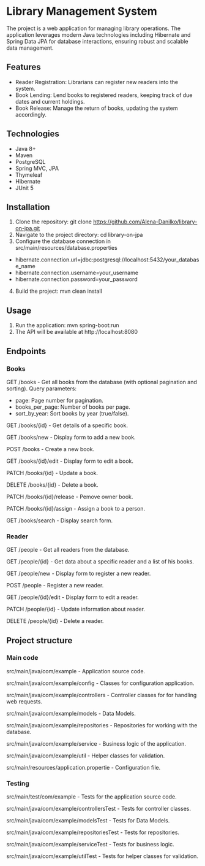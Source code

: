 # Library Management System
The project is a web application for managing library operations. 
The application leverages modern Java technologies including Hibernate and Spring Data JPA for database interactions, ensuring robust and scalable data management.

## Features
- Reader Registration: Librarians can register new readers into the system.
- Book Lending: Lend books to registered readers, keeping track of due dates and current holdings.
- Book Release: Manage the return of books, updating the system accordingly.
  
## Technologies
- Java 8+
- Maven
- PostgreSQL
- Spring MVC, JPA
- Thymeleaf 
- Hibernate
- JUnit 5

## Installation
1. Clone the repository: git clone https://github.com/Alena-Danilko/library-on-jpa.git
2. Navigate to the project directory: cd library-on-jpa
3. Configure the database connection in src/main/resources/database.properties
- hibernate.connection.url=jdbc:postgresql://localhost:5432/your_database_name
- hibernate.connection.username=your_username
- hibernate.connection.password=your_password
4. Build the project: mvn clean install

## Usage
1. Run the application: mvn spring-boot:run
2. The API will be available at http://localhost:8080
## Endpoints
### Books
GET /books - Get all books from the database (with optional pagination and sorting). Query parameters:
- page: Page number for pagination.
- books_per_page: Number of books per page.
- sort_by_year: Sort books by year (true/false).

GET /books/{id} - Get details of a specific book.

GET /books/new - Display form to add a new book.

POST /books - Create a new book.

GET /books/{id}/edit - Display form to edit a book.

PATCH /books/{id} - Update a book.

DELETE /books/{id} - Delete a book.

PATCH /books/{id}/release - Pemove owner book.

PATCH /books/{id}/assign - Assign a book to a person.

GET /books/search - Display search form.

### Reader
GET /people - Get all readers from the database.

GET /people/{id} - Get data about a specific reader and a list of his books.

GET /people/new - Display form to register a new reader.

POST /people - Register a new reader.

GET /people/{id}/edit - Display form to edit a reader.

PATCH /people/{id} - Update information about reader.

DELETE /people/{id} - Delete a reader.
## Project structure
### Main code
src/main/java/com/example - Application source code.

src/main/java/com/example/config - Classes for configuration application.

src/main/java/com/example/controllers - Controller classes for for handling web requests.

src/main/java/com/example/models - Data Models.

src/main/java/com/example/repositories - Repositories for working with the database.

src/main/java/com/example/service - Business logic of the application.

src/main/java/com/example/util - Helper classes for validation.

src/main/resources/application.propertie - Configuration file.

### Testing
src/main/test/com/example - Tests for the application source code.

src/main/java/com/example/controllersTest - Tests for controller classes.

src/main/java/com/example/modelsTest - Tests for Data Models.

src/main/java/com/example/repositoriesTest - Tests for repositories.

src/main/java/com/example/serviceTest - Tests for business logic.

src/main/java/com/example/utilTest - Tests for helper classes for validation.

